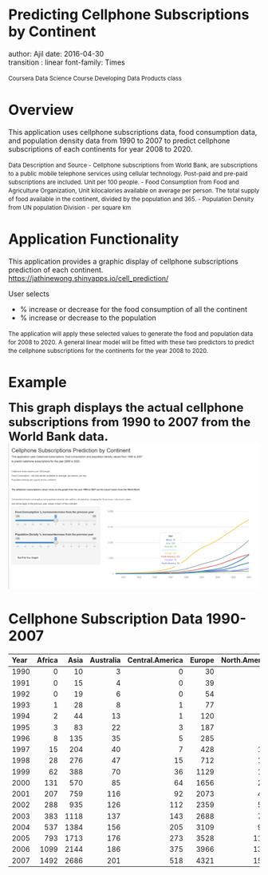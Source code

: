 Predicting Cellphone Subscriptions by Continent
========================================================
author: Ajil
date: 2016-04-30  
transition : linear
font-family: Times


<small>
Coursera Data Science Course  
Developing Data Products class
</small>

Overview
========================================================
This application uses cellphone subscriptions data, food consumption data, 
and population density data from 1990 to 2007 to predict cellphone subscriptions of each continents 
for year 2008 to 2020.

<small>
Data Description and Source
- Cellphone subscriptions from World Bank, are subscriptions to a public mobile telephone 
services using cellular technology. Post-paid and pre-paid subscriptions are included. Unit per 100 people.
- Food Consumption from Food and Agriculture Organization, Unit kilocalories available on average per person. The total supply of food  
available in the continent, divided by the population and 365. 
- Population Density from UN population Division - per square km 
</small>

Application Functionality
========================================================
This application provides a graphic display of cellphone subscriptions prediction of each continent.
https://jathinewong.shinyapps.io/cell_prediction/

User selects 
- % increase or decrease for the food consumption of all the continent 
- % increase or decrease to the population  

<small>The application will apply these selected values to generate the food and population data for 2008 to 2020. 
A general linear model will be fitted with these two predictors to predict the cellphone subscriptions for 
the continents for the year 2008 to 2020.</small>

Example 
========================================================
<strong><font size="5">This graph displays the actual cellphone subscriptions from 1990 to 2007 from the World Bank data.</font></strong>
![alt text](data/predict_cell.png)


Cellphone Subscription Data 1990-2007 
========================================================


|Year | Africa| Asia| Australia| Central.America| Europe| North.America| Oceania| South.America|
|:----|------:|----:|---------:|---------------:|------:|-------------:|-------:|-------------:|
|1990 |      0|   10|         3|               0|     30|             8|       0|             0|
|1991 |      0|   15|         4|               0|     39|            12|       1|             0|
|1992 |      0|   19|         6|               0|     54|            19|       2|             1|
|1993 |      1|   28|         8|               1|     77|            27|       5|             3|
|1994 |      2|   44|        13|               1|    120|            39|       7|             5|
|1995 |      3|   83|        22|               3|    187|            60|      10|             9|
|1996 |      8|  135|        35|               5|    285|            72|      10|            15|
|1997 |     15|  204|        40|               7|    428|           103|      14|            29|
|1998 |     28|  276|        47|              15|    712|           134|      26|            50|
|1999 |     62|  388|        70|              36|   1129|           196|      48|            89|
|2000 |    131|  570|        85|              64|   1656|           284|      76|           139|
|2001 |    207|  759|       116|              92|   2073|           416|     116|           189|
|2002 |    288|  935|       126|             112|   2359|           557|     163|           225|
|2003 |    383| 1118|       137|             143|   2688|           709|     204|           277|
|2004 |    537| 1384|       156|             205|   3109|           923|     258|           361|
|2005 |    793| 1713|       176|             273|   3528|          1156|     227|           510|
|2006 |   1099| 2144|       186|             375|   3966|          1365|     285|           713|
|2007 |   1492| 2686|       201|             518|   4321|          1544|     391|           887|


